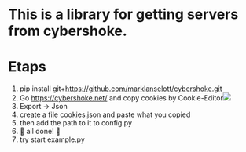 # This is a library for getting servers from cybershoke.

# Etaps
1. pip install git+https://github.com/marklanselott/cybershoke.git
2. Go https://cybershoke.net/ and copy cookies by Cookie-Editor![](https://lh3.googleusercontent.com/yML5TEO1-N1ngawnIW4MxhsnB7HQr7DMS4RBH8SJGEg-R0P3RDAUoSSgtROcpcsy6l44h-G3urZYL9JEIj8S7ypQ=s60)
3. Export -> Json
4. create a file cookies.json and paste what you copied
5. then add the path to it to config.py
6. 🥳 all done! 🥳
7. try start example.py